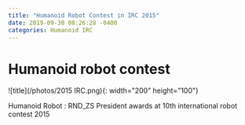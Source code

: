 ```yaml
---
title: "Humanoid Robot Contest in IRC 2015"
date: 2019-09-30 08:26:28 -0400
categories: Humanoid IRC
---
```

# Humanoid robot contest
![title](/photos/2015 IRC.png){: width="200" height="100"}

Humanoid Robot : RND_ZS
President awards at 10th international robot contest 2015
